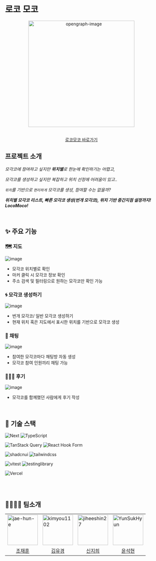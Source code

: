 # 로코 모코
<div align="center">
  <img width="350" alt="opengraph-image" src="https://github.com/kimyou1102/alarm-app/assets/66080362/9b310802-f4fe-4322-8509-2ab8bb24100e">
  <br /><br />
  <p><a href="https://locomoco.kro.kr/">로코모코 바로가기</a></p>
</div>


## 프로젝트 소개

*모각코에 참여하고 싶지만 **위치별**로 한눈에 확인하기는 어렵고,*

*모각코를 생성하고 싶지만 복잡하고 위치 선정에 어려움이 있고..*

*`위치`를 기반으로 `편리하게` 모각코를 생성, 참여할 수는 없을까?*

***위치별 모각코 리스트, 빠른 모각코 생성(번개 모각코), 위치 기반 중간지점 설정까지! LocoMoco!***


<br /> 

## ✨ 주요 기능

### 🗺 지도
![image](https://github.com/kimyou1102/alarm-app/assets/66080362/b5bc9c2a-3902-4be1-aba2-6c29e00b7199)

- 모각코 위치별로 확인
- 마커 클릭 시 모각코 정보 확인
- 주소 검색 및 필터링으로 원하는 모각코만 확인 가능

### 🌀 모각코 생성하기
![image](https://github.com/kimyou1102/alarm-app/assets/66080362/4ffba89f-ad20-4213-bcd4-f882f7e06803)

- 번개 모각코/ 일반 모각코 생성하기
- 현재 위치 혹은 지도에서 표시한 위치를 기반으로 모각코 생성

### 💌 채팅
![image](https://github.com/kimyou1102/alarm-app/assets/66080362/afe43cfb-12d1-45a4-bff8-be991309237d)

- 참여한 모각코마다 채팅방 자동 생성
- 모각코 참여 인원끼리 채팅 가능

### 🙋🏻‍♀️ 후기
![image](https://github.com/kimyou1102/alarm-app/assets/66080362/ce11c963-2edd-483d-8c3f-f38c320ecf17)

- 모각코를 함께했던 사람에게 후기 작성


<br /> 


## 🔨 기술 스택
![Next](https://img.shields.io/badge/Next-%2320232a.svg?style=for-the-badge&logo=nextdotjs&logoColor=%#000000)
![TypeScript](https://img.shields.io/badge/typescript-%23007ACC.svg?style=for-the-badge&logo=typescript&logoColor=white)

![TanStack Query](https://img.shields.io/badge/-TanStack%20Query-FF4154?style=for-the-badge&logo=react%20query&logoColor=white)
![React Hook Form](https://img.shields.io/badge/React%20Hook%20Form-%23EC5990.svg?style=for-the-badge&logo=reacthookform&logoColor=white)

![shadcnui](https://img.shields.io/badge/shadcnui-black.svg?style=for-the-badge&logo=shadcnui&logoColor=white)
![tailwindcss](https://img.shields.io/badge/tailwindcss-F6F6F7.svg?style=for-the-badge&logo=tailwindcss&logoColor=#06B6D4)

![vitest](https://img.shields.io/badge/vitest-6E9F18.svg?style=for-the-badge&logo=vitest&logoColor=white)
![testinglibrary](https://img.shields.io/badge/testinglibrary-F6F6F7.svg?style=for-the-badge&logo=testinglibrary&logoColor=#E33332)

![Vercel](https://img.shields.io/badge/vercel-%23000000.svg?style=for-the-badge&logo=vercel&logoColor=white)


<br /> 




<br /> 


## 👩‍👩‍👧‍👦 팀소개

<table >
    <tr>
        <td>
           <img  src="https://avatars.githubusercontent.com/u/76520477?v=4"  width="100px;"  alt="jae-hun-e"/>
        </td>
        <td>
            <img  src="https://avatars.githubusercontent.com/u/66080362?v=4"  width="100px;"  alt="kimyou1102"/>
        </td>
        <td>
           <img  src="https://avatars.githubusercontent.com/u/62047243?v=4"  width="100px;"  alt="jiheeshin27"/>
        </td>
        <td>
           <img  src="https://avatars.githubusercontent.com/u/96977881?v=4"  width="100px;"  alt="YunSukHyun"/>
        </td>
  </tr>
  <tr>
        <td align="center">
            <a href="https://github.com/jae-hun-e">
                <div>조재훈</div>
            </a>
        </td>
        <td align="center">
            <a href="https://github.com/kimyou1102">
                <div>김유경</div>
            </a>
        </td>
        <td align="center">
            <a href="https://github.com/jiheeshin27">
                <div>신지희</div>
            </a>
        </td>
        <td align="center">
            <a href="https://github.com/YunSukHyun">
                <div>윤석현</div>
            </a>
        </td>
  </tr>
</table>
